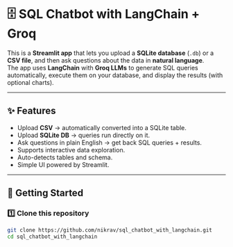 # 🗄️ SQL Chatbot with LangChain + Groq

This is a **Streamlit app** that lets you upload a **SQLite database** (`.db`) or a **CSV file**, and then ask questions about the data in **natural language**.  
The app uses **LangChain** with **Groq LLMs** to generate SQL queries automatically, execute them on your database, and display the results (with optional charts).  

---

## ✨ Features
- Upload **CSV** → automatically converted into a SQLite table.  
- Upload **SQLite DB** → queries run directly on it.  
- Ask questions in plain English → get back SQL queries + results.  
- Supports interactive data exploration.  
- Auto-detects tables and schema.  
- Simple UI powered by Streamlit.  

---

## 🚀 Getting Started

### 1️⃣ Clone this repository
```bash
git clone https://github.com/nikrav/sql_chatbot_with_langchain.git
cd sql_chatbot_with_langchain
